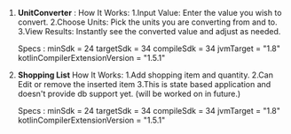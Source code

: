 1. **UnitConverter** :
   How It Works:
   1.Input Value: Enter the value you wish to convert.
   2.Choose Units: Pick the units you are converting from and to.
   3.View Results: Instantly see the converted value and adjust as needed.

   Specs :
   minSdk = 24
   targetSdk = 34
   compileSdk = 34
   jvmTarget = "1.8"
   kotlinCompilerExtensionVersion = "1.5.1"

2. **Shopping List**
   How It Works:
   1.Add shopping item and quantity.
   2.Can Edit or remove the inserted item
   3.This is state based application and doesn't provide db support yet. (will be worked on in future.)

   Specs :
   minSdk = 24
   targetSdk = 34
   compileSdk = 34
   jvmTarget = "1.8"
   kotlinCompilerExtensionVersion = "1.5.1"
